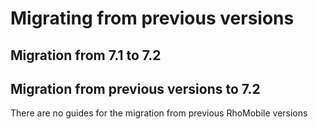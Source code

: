 # Migrating from previous versions

## Migration from 7.1 to 7.2

## Migration from previous versions to 7.2

There are no guides for the migration from previous RhoMobile versions 

